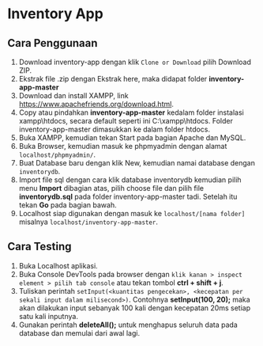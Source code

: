 # Inventory App

## Cara Penggunaan
1.  Download inventory-app dengan klik `Clone or Download` pilih Download ZIP.
2.  Ekstrak file .zip dengan Ekstrak here, maka didapat folder <b>inventory-app-master</b>
3.  Download dan install XAMPP, link <a href="https://www.apachefriends.org/download.html">https://www.apachefriends.org/download.html</a>.
4.  Copy atau pindahkan <b>inventory-app-master</b> kedalam folder instalasi xampp\htdocs, secara default seperti ini C:\xampp\htdocs. Folder inventory-app-master dimasukkan ke dalam folder htdocs.
5.  Buka XAMPP, kemudian tekan Start pada bagian Apache dan MySQL.
6.  Buka Browser, kemudian masuk ke phpmyadmin dengan alamat `localhost/phpmyadmin/`.
7.  Buat Database baru dengan klik New, kemudian namai database dengan `inventorydb`.
8.  Import file sql dengan cara klik database inventorydb kemudian pilih menu <b>Import</b> dibagian atas, pilih choose file dan pilih file <b>inventorydb.sql</b> pada folder inventory-app-master tadi. Setelah itu tekan <b>Go</b> pada bagian bawah.
9.  Localhost siap digunakan dengan masuk ke `localhost/[nama folder]` misalnya `localhost/inventory-app-master`.

## Cara Testing
1.  Buka Localhost aplikasi.
2.  Buka Console DevTools pada browser dengan `klik kanan > inspect element > pilih tab console` atau tekan tombol <b>ctrl + shift + j</b>.
3.  Tuliskan perintah `setInput(<kuantitas pengecekan>, <kecepatan per sekali input dalam milisecond>)`. Contohnya <b>setInput(100, 20);</b> maka akan dilakukan input sebanyak 100 kali dengan kecepatan 20ms setiap satu kali inputnya.
4.  Gunakan perintah <b>deleteAll();</b> untuk menghapus seluruh data pada database dan memulai dari awal lagi.